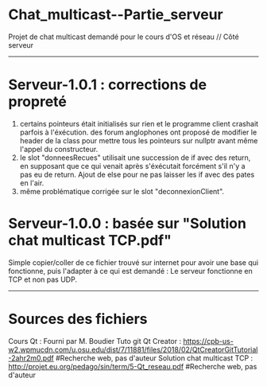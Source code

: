 # Chat_multicast--Partie_serveur
Projet de chat multicast demandé pour le cours d'OS et réseau // Côté serveur

--------------------------------------

# Serveur-1.0.1 : corrections de propreté
1) certains pointeurs était initialisés sur rien et le programme client crashait parfois à l'éxécution. des forum anglophones ont proposé de modifier le header de la class pour mettre tous les pointeurs sur nullptr avant même l'appel du constructeur.
2) le slot "donneesRecues" utilisait une succession de if avec des return, en supposant que ce qui venait après s'éxécutait forcément s'il n'y a pas eu de return. Ajout de else pour ne pas laisser les if avec des pates en l'air.
3) même problématique corrigée sur le slot "deconnexionClient".

# Serveur-1.0.0 : basée sur "Solution chat multicast TCP.pdf"
Simple copier/coller de ce fichier trouvé sur internet pour avoir une base qui fonctionne, puis l'adapter à ce qui est demandé : Le serveur fonctionne en TCP et non pas UDP.

--------------------------------------

# Sources des fichiers

Cours Qt                    : Fourni par M. Boudier
Tuto git Qt Creator         : https://cpb-us-w2.wpmucdn.com/u.osu.edu/dist/7/11881/files/2018/02/QtCreatorGitTutorial-2ahr2m0.pdf #Recherche web, pas d'auteur
Solution chat multicast TCP : http://projet.eu.org/pedago/sin/term/5-Qt_reseau.pdf #Recherche web, pas d'auteur
